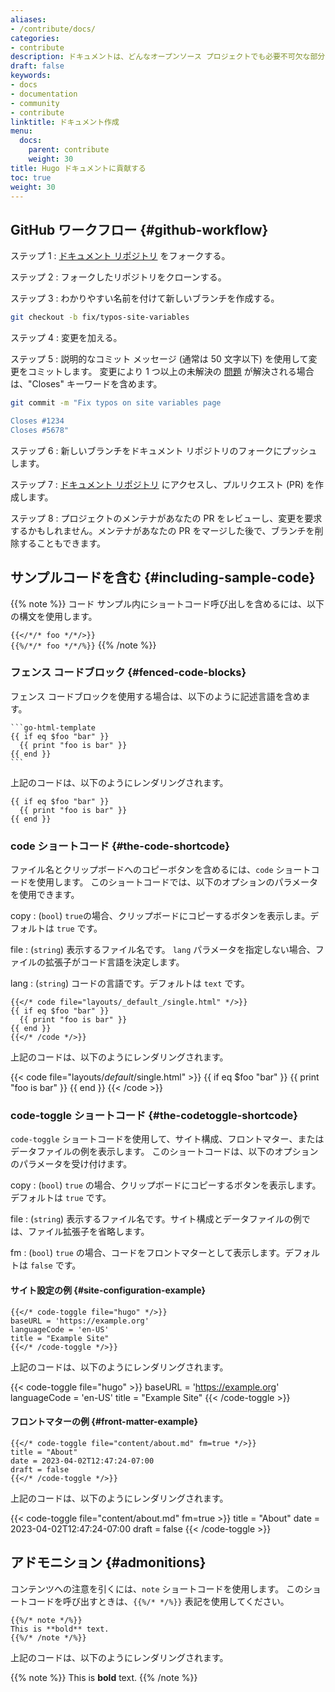 ```yaml
---
aliases:
- /contribute/docs/
categories:
- contribute
description: ドキュメントは、どんなオープンソース プロジェクトでも必要不可欠な部分です。 Hugo のドキュメントは、それがカバーしようとするソースと同様に、進行中の作業です。
draft: false
keywords:
- docs
- documentation
- community
- contribute
linktitle: ドキュメント作成
menu:
  docs:
    parent: contribute
    weight: 30
title: Hugo ドキュメントに貢献する
toc: true
weight: 30
---
```


## GitHub ワークフロー {#github-workflow}

ステップ 1
: [ドキュメント リポジトリ][documentation repository] をフォークする。

ステップ 2
: フォークしたリポジトリをクローンする。

ステップ 3
: わかりやすい名前を付けて新しいブランチを作成する。

```bash
git checkout -b fix/typos-site-variables
```

ステップ 4
: 変更を加える。

ステップ 5
: 説明的なコミット メッセージ (通常は 50 文字以下) を使用して変更をコミットします。 変更により 1 つ以上の未解決の [問題][issues] が解決される場合は、"Closes" キーワードを含めます。

```bash
git commit -m "Fix typos on site variables page

Closes #1234
Closes #5678"
```

ステップ 6
: 新しいブランチをドキュメント リポジトリのフォークにプッシュします。

ステップ 7
: [ドキュメント リポジトリ][documentation repository] にアクセスし、プルリクエスト (PR) を作成します。

[documentation repository]: https://github.com/gohugoio/hugoDocs/
[issues]: https://github.com/gohugoio/hugoDocs/issues

ステップ 8
: プロジェクトのメンテナがあなたの PR をレビューし、変更を要求するかもしれません。メンテナがあなたの PR をマージした後で、ブランチを削除することもできます。

## サンプルコードを含む {#including-sample-code}

{{% note %}}
コード サンプル内にショートコード呼び出しを含めるには、以下の構文を使用します。

`{{</*/* foo */*/>}}`\
`{{%/*/* foo */*/%}}`
{{% /note %}}

### フェンス コードブロック {#fenced-code-blocks}

フェンス コードブロックを使用する場合は、以下のように記述言語を含めます。

````text
```go-html-template
{{ if eq $foo "bar" }}
  {{ print "foo is bar" }}
{{ end }}
```
````

上記のコードは、以下のようにレンダリングされます。

```go-html-template
{{ if eq $foo "bar" }}
  {{ print "foo is bar" }}
{{ end }}
```

### code ショートコード {#the-code-shortcode}

ファイル名とクリップボードへのコピーボタンを含めるには、`code` ショートコードを使用します。
このショートコードでは、以下のオプションのパラメータを使用できます。

copy
: (`bool`)  `true`の場合、クリップボードにコピーするボタンを表示しま。デフォルトは `true` です。

file
: (`string`) 表示するファイル名です。 `lang` パラメータを指定しない場合、ファイルの拡張子がコード言語を決定します。

lang
: (`string`) コードの言語です。デフォルトは `text` です。

````text
{{</* code file="layouts/_default_/single.html" */>}}
{{ if eq $foo "bar" }}
  {{ print "foo is bar" }}
{{ end }}
{{</* /code */>}}
````

上記のコードは、以下のようにレンダリングされます。

{{< code file="layouts/_default_/single.html" >}}
{{ if eq $foo "bar" }}
  {{ print "foo is bar" }}
{{ end }}
{{< /code >}}

### code-toggle ショートコード {#the-codetoggle-shortcode}

`code-toggle` ショートコードを使用して、サイト構成、フロントマター、またはデータファイルの例を表示します。
このショートコードは、以下のオプションのパラメータを受け付けます。

copy
: (`bool`)  `true` の場合、クリップボードにコピーするボタンを表示します。デフォルトは `true` です。

file
: (`string`) 表示するファイル名です。サイト構成とデータファイルの例では、ファイル拡張子を省略します。

fm
: (`bool`)  `true` の場合、コードをフロントマターとして表示します。デフォルトは `false` です。

#### サイト設定の例 {#site-configuration-example}

```text
{{</* code-toggle file="hugo" */>}}
baseURL = 'https://example.org'
languageCode = 'en-US'
title = "Example Site"
{{</* /code-toggle */>}}
```

上記のコードは、以下のようにレンダリングされます。

{{< code-toggle file="hugo" >}}
baseURL = 'https://example.org'
languageCode = 'en-US'
title = "Example Site"
{{< /code-toggle >}}

#### フロントマターの例 {#front-matter-example}

```text
{{</* code-toggle file="content/about.md" fm=true */>}}
title = "About"
date = 2023-04-02T12:47:24-07:00
draft = false
{{</* /code-toggle */>}}
```

上記のコードは、以下のようにレンダリングされます。

{{< code-toggle file="content/about.md" fm=true >}}
title = "About"
date = 2023-04-02T12:47:24-07:00
draft = false
{{< /code-toggle >}}

## アドモニション {#admonitions}

コンテンツへの注意を引くには、`note` ショートコードを使用します。
このショートコードを呼び出すときは、`{{%/* */%}}` 表記を使用してください。

```text
{{%/* note */%}}
This is **bold** text.
{{%/* /note */%}}
```
上記のコードは、以下のようにレンダリングされます。

{{% note %}}
This is **bold** text.
{{% /note %}}
